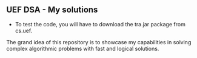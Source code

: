 ## UEF DSA - My solutions

- To test the code, you will have to download the tra.jar package from cs.uef.

The grand idea of this repository is to showcase my capabilities in solving complex algorithmic problems with fast and logical solutions.
